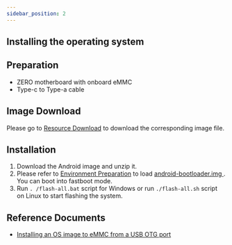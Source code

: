 ```yaml
---
sidebar_position: 2
---
```


## Installing the operating system

## Preparation

- ZERO motherboard with onboard eMMC
- Type-c to Type-a cable

## Image Download

Please go to [Resource Download](./download) to download the corresponding image file.

## Installation

1. Download the Android image and unzip it.
2. Please refer to [Environment Preparation](../../low-level-dev/install-os-on-emmc#environment-preparation) to load [ android-bootloader.img ](https://dl.radxa.com/zero/images/loader/android-bootloader.img). You can boot into fastboot mode.
3. Run `. /flash-all.bat` script for Windows or run `./flash-all.sh` script on Linux to start flashing the system.

## Reference Documents

- [Installing an OS image to eMMC from a USB OTG port](../../low-level-dev/install-os-on-emmc)
